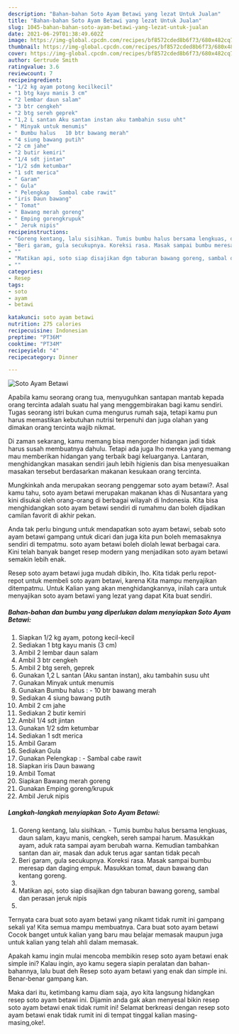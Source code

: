 ```yaml
---
description: "Bahan-bahan Soto Ayam Betawi yang lezat Untuk Jualan"
title: "Bahan-bahan Soto Ayam Betawi yang lezat Untuk Jualan"
slug: 1045-bahan-bahan-soto-ayam-betawi-yang-lezat-untuk-jualan
date: 2021-06-29T01:38:49.602Z
image: https://img-global.cpcdn.com/recipes/bf8572cded8b6f73/680x482cq70/soto-ayam-betawi-foto-resep-utama.jpg
thumbnail: https://img-global.cpcdn.com/recipes/bf8572cded8b6f73/680x482cq70/soto-ayam-betawi-foto-resep-utama.jpg
cover: https://img-global.cpcdn.com/recipes/bf8572cded8b6f73/680x482cq70/soto-ayam-betawi-foto-resep-utama.jpg
author: Gertrude Smith
ratingvalue: 3.6
reviewcount: 7
recipeingredient:
- "1/2 kg ayam potong kecilkecil"
- "1 btg kayu manis 3 cm"
- "2 lembar daun salam"
- "3 btr cengkeh"
- "2 btg sereh geprek"
- "1,2 L santan Aku santan instan aku tambahin susu uht"
- " Minyak untuk menumis"
- " Bumbu halus   10 btr bawang merah"
- "4 siung bawang putih"
- "2 cm jahe"
- "2 butir kemiri"
- "1/4 sdt jintan"
- "1/2 sdm ketumbar"
- "1 sdt merica"
- " Garam"
- " Gula"
- " Pelengkap   Sambal cabe rawit"
- "iris Daun bawang"
- " Tomat"
- " Bawang merah goreng"
- " Emping gorengkrupuk"
- " Jeruk nipis"
recipeinstructions:
- "Goreng kentang, lalu sisihkan. Tumis bumbu halus bersama lengkuas, daun salam, kayu manis, cengkeh, sereh sampai harum. Masukkan ayam, aduk rata sampai ayam berubah warna. Kemudian tambahkan santan dan air, masak dan aduk terus agar santan tidak pecah"
- "Beri garam, gula secukupnya. Koreksi rasa. Masak sampai bumbu meresap dan daging empuk. Masukkan tomat, daun bawang dan kentang goreng."
- ""
- "Matikan api, soto siap disajikan dgn taburan bawang goreng, sambal dan perasan jeruk nipis"
- ""
categories:
- Resep
tags:
- soto
- ayam
- betawi

katakunci: soto ayam betawi 
nutrition: 275 calories
recipecuisine: Indonesian
preptime: "PT36M"
cooktime: "PT34M"
recipeyield: "4"
recipecategory: Dinner

---
```



![Soto Ayam Betawi](https://img-global.cpcdn.com/recipes/bf8572cded8b6f73/680x482cq70/soto-ayam-betawi-foto-resep-utama.jpg)

Apabila kamu seorang orang tua, menyuguhkan santapan mantab kepada orang tercinta adalah suatu hal yang menggembirakan bagi kamu sendiri. Tugas seorang istri bukan cuma mengurus rumah saja, tetapi kamu pun harus memastikan kebutuhan nutrisi terpenuhi dan juga olahan yang dimakan orang tercinta wajib nikmat.

Di zaman  sekarang, kamu memang bisa mengorder hidangan jadi tidak harus susah membuatnya dahulu. Tetapi ada juga lho mereka yang memang mau memberikan hidangan yang terbaik bagi keluarganya. Lantaran, menghidangkan masakan sendiri jauh lebih higienis dan bisa menyesuaikan masakan tersebut berdasarkan makanan kesukaan orang tercinta. 



Mungkinkah anda merupakan seorang penggemar soto ayam betawi?. Asal kamu tahu, soto ayam betawi merupakan makanan khas di Nusantara yang kini disukai oleh orang-orang di berbagai wilayah di Indonesia. Kita bisa menghidangkan soto ayam betawi sendiri di rumahmu dan boleh dijadikan camilan favorit di akhir pekan.

Anda tak perlu bingung untuk mendapatkan soto ayam betawi, sebab soto ayam betawi gampang untuk dicari dan juga kita pun boleh memasaknya sendiri di tempatmu. soto ayam betawi boleh diolah lewat berbagai cara. Kini telah banyak banget resep modern yang menjadikan soto ayam betawi semakin lebih enak.

Resep soto ayam betawi juga mudah dibikin, lho. Kita tidak perlu repot-repot untuk membeli soto ayam betawi, karena Kita mampu menyajikan ditempatmu. Untuk Kalian yang akan menghidangkannya, inilah cara untuk menyajikan soto ayam betawi yang lezat yang dapat Kita buat sendiri.

<!--inarticleads1-->

##### Bahan-bahan dan bumbu yang diperlukan dalam menyiapkan Soto Ayam Betawi:

1. Siapkan 1/2 kg ayam, potong kecil-kecil
1. Sediakan 1 btg kayu manis (3 cm)
1. Ambil 2 lembar daun salam
1. Ambil 3 btr cengkeh
1. Ambil 2 btg sereh, geprek
1. Gunakan 1,2 L santan (Aku santan instan), aku tambahin susu uht
1. Gunakan  Minyak untuk menumis
1. Gunakan  Bumbu halus : - 10 btr bawang merah
1. Sediakan 4 siung bawang putih
1. Ambil 2 cm jahe
1. Sediakan 2 butir kemiri
1. Ambil 1/4 sdt jintan
1. Gunakan 1/2 sdm ketumbar
1. Sediakan 1 sdt merica
1. Ambil  Garam
1. Sediakan  Gula
1. Gunakan  Pelengkap : - Sambal cabe rawit
1. Siapkan iris Daun bawang
1. Ambil  Tomat
1. Siapkan  Bawang merah goreng
1. Gunakan  Emping goreng/krupuk
1. Ambil  Jeruk nipis




<!--inarticleads2-->

##### Langkah-langkah menyiapkan Soto Ayam Betawi:

1. Goreng kentang, lalu sisihkan. - Tumis bumbu halus bersama lengkuas, daun salam, kayu manis, cengkeh, sereh sampai harum. Masukkan ayam, aduk rata sampai ayam berubah warna. Kemudian tambahkan santan dan air, masak dan aduk terus agar santan tidak pecah
1. Beri garam, gula secukupnya. Koreksi rasa. Masak sampai bumbu meresap dan daging empuk. Masukkan tomat, daun bawang dan kentang goreng.
1. 
1. Matikan api, soto siap disajikan dgn taburan bawang goreng, sambal dan perasan jeruk nipis
1. 




Ternyata cara buat soto ayam betawi yang nikamt tidak rumit ini gampang sekali ya! Kita semua mampu membuatnya. Cara buat soto ayam betawi Cocok banget untuk kalian yang baru mau belajar memasak maupun juga untuk kalian yang telah ahli dalam memasak.

Apakah kamu ingin mulai mencoba membikin resep soto ayam betawi enak simple ini? Kalau ingin, ayo kamu segera siapin peralatan dan bahan-bahannya, lalu buat deh Resep soto ayam betawi yang enak dan simple ini. Benar-benar gampang kan. 

Maka dari itu, ketimbang kamu diam saja, ayo kita langsung hidangkan resep soto ayam betawi ini. Dijamin anda gak akan menyesal bikin resep soto ayam betawi enak tidak rumit ini! Selamat berkreasi dengan resep soto ayam betawi enak tidak rumit ini di tempat tinggal kalian masing-masing,oke!.

